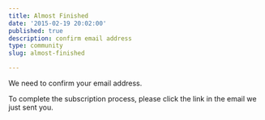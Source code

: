 ```yaml
---
title: Almost Finished
date: '2015-02-19 20:02:00'
published: true
description: confirm email address
type: community
slug: almost-finished

---
```

We need to confirm your email address.

To complete the subscription process, please click the link in the email we just sent you.

